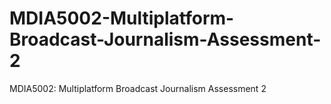 # MDIA5002-Multiplatform-Broadcast-Journalism-Assessment-2
MDIA5002: Multiplatform Broadcast Journalism Assessment 2
